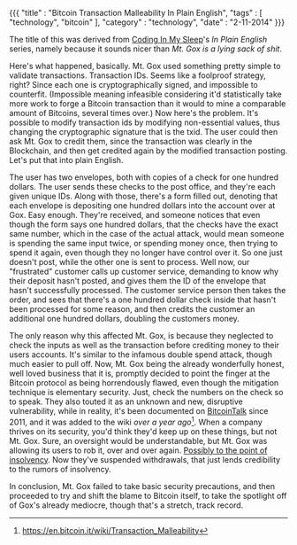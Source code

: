 {{{ "title" : "Bitcoin Transaction Malleability In Plain English",
"tags" : [ "technology", "bitcoin" ], "category" : "technology", "date"
: "2-11-2014" }}}

The title of this was derived from [Coding In My Sleep][]'s *In Plain
English* series, namely because it sounds nicer than *Mt. Gox is a lying
sack of shit*.

<!--more-->

Here's what happened, basically. Mt. Gox used something pretty simple to
validate transactions. Transaction IDs. Seems like a foolproof strategy,
right? Since each one is cryptographically signed, and impossible to
counterfit. (Impossible meaning infeasible considering it'd
statistically take more work to forge a Bitcoin transaction than it
would to mine a comparable amount of Bitcoins, several times over.) Now
here's the problem. It's possible to modify transaction ids by modifying
non-essential values, thus changing the cryptographic signature that is
the txid. The user could then ask Mt. Gox to credit them, since the
transaction was clearly in the Blockchain, and then get credited again
by the modified transaction posting. Let's put that into plain English.

The user has two envelopes, both with copies of a check for one hundred
dollars. The user sends these checks to the post office, and they're
each given unique IDs. Along with those, there's a form filled out,
denoting that each envelope is depositing one hundred dollars into the
account over at Gox. Easy enough. They're received, and someone notices
that even though the form says one hundred dollars, that the checks have
the exact same number, which in the case of the actual attack, would
mean someone is spending the same input twice, or spending money once,
then trying to spend it again, even though they no longer have control
over it. So one just doesn't post, while the other one is sent to
process. Well now, our "frustrated" customer calls up customer service,
demanding to know why their deposit hasn't posted, and gives them the ID
of the envelope that hasn't successfully processed. The customer service
person then takes the order, and sees that there's a one hundred dollar
check inside that hasn't been processed for some reason, and then
credits the customer an additional one hundred dollars, doubling the
customers money.

The only reason why this affected Mt. Gox, is because they neglected to
check the inputs as well as the transaction before crediting money to
their users accounts. It's similar to the infamous double spend attack,
though much easier to pull off. Now, Mt. Gox being the already
wonderfully honest, well loved business that it is, promptly decided to
point the finger at the Bitcoin protocol as being horrendously flawed,
even though the mitigation technique is elementary security. Just, check
the numbers on the check so to speak. They also touted it as an unknown
and new, disruptive vulnerability, while in reality, it's been
documented on [BitcoinTalk][] since 2011, and it was added to the wiki
*over a year ago*[^1]. When a company thrives on its security, you'd
think they'd keep up on these things, but not Mt. Gox. Sure, an
oversight would be understandable, but Mt. Gox was allowing its users to
rob it, over and over again. [Possibly to the point of insolvency][].
Now they've suspended withdrawals, that just lends credibility to the
rumors of insolvency.

In conclusion, Mt. Gox failed to take basic security precautions, and
then proceeded to try and shift the blame to Bitcoin itself, to take the
spotlight off of Gox's already mediocre, though that's a stretch, track
record.

[^1]: <https://en.bitcoin.it/wiki/Transaction_Malleability>

  [Coding In My Sleep]: http://codinginmysleep.com
  [BitcoinTalk]: https://bitcointalk.org/index.php?topic=8392.msg122410#msg122410
  [Possibly to the point of insolvency]: http://www.wired.com/wiredenterprise/2013/11/mtgox/all/
